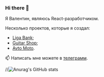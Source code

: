 ### Hi there 👋

Я Валентин, являюсь React-разработчиком.

Несколько проектов, которые я создал:
- <a href="https://liga-bank-blush.vercel.app/">Liga Bank</a>;
- <a href="https://erdyakov-guitar-shop.vercel.app/">Guitar Shop</a>;
- <a href="https://erdyakov-avto-moto.vercel.app/">Avto Moto</a>.

📫 Написать мне можете в <a href="https://t.me/valentin74q">телеграмм</a>.

//![Anurag's GitHub stats](https://github-readme-stats.vercel.app/api?username=we1tkindzy&hide=contribs,prs&show_icons=true&theme=buefy)

